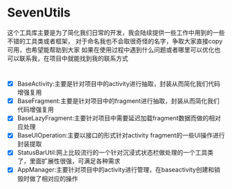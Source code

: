 # SevenUtils
这个工具库主要是为了简化我们日常的开发，我会陆续提供一些工作中用到的一些不错的工具类或者框架，
对于命名我也不会取很奇怪的名字，争取大家直接copy可用，也希望能帮助到大家 如果在使用过程中遇到什么问题或者哪里可以优化也可以联系我，在项目中就能找到我的联系方式
#

- [x] BaseActivity:主要是针对项目中的activity进行抽取，封装从而简化我们代码增强复用
- [x] BaseFragment:主要是针对项目中的fragment进行抽取，封装从而简化我们代码增强复用
- [x] BaseLazyFragment:主要针对项目中需要延迟加载fragment数据而做的相对应处理
- [x] BaseUIOperation:主要以接口的形式针对activity fragment的一些UI操作进行封装提取
- [x] StatusBarUtil:网上比较流行的一个针对沉浸式状态栏做处理的一个工具类了，里面扩展性很强，可满足各种需求
- [x] AppManager:主要针对项目中的activity进行管理，在baseactivity创建和销毁时做了相对应的操作
